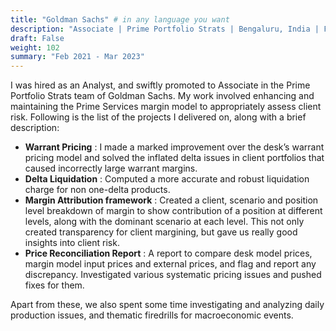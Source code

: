 ```yaml
---
title: "Goldman Sachs" # in any language you want
description: "Associate | Prime Portfolio Strats | Bengaluru, India | Feb 2021 - Mar 2023"
draft: False
weight: 102
summary: "Feb 2021 - Mar 2023"
---
```


I was hired as an Analyst, and swiftly promoted to Associate in the Prime Portfolio Strats team of Goldman Sachs. My work involved enhancing and maintaining the Prime Services margin model to appropriately assess client risk. Following is the list of the projects I delivered on, along with a brief description:

- **Warrant Pricing** :  I made a marked improvement over the desk’s warrant pricing model and solved the inflated delta issues in client portfolios that caused incorrectly large warrant margins.
- **Delta Liquidation** :  Computed a more accurate and robust liquidation charge for non one-delta products. 
- **Margin Attribution framework** :  Created a client, scenario and position level breakdown of margin to show contribution of a position at different levels, along with the dominant scenario at each level. This not only created transparency for client margining, but gave us really good insights into client risk.
- **Price Reconciliation Report** :  A report to compare desk model prices, margin model input prices and external prices, and flag and report any discrepancy. Investigated various systematic pricing issues and pushed fixes for them.

Apart from these, we also spent some time investigating and analyzing daily production issues, and thematic firedrills for macroeconomic events.
